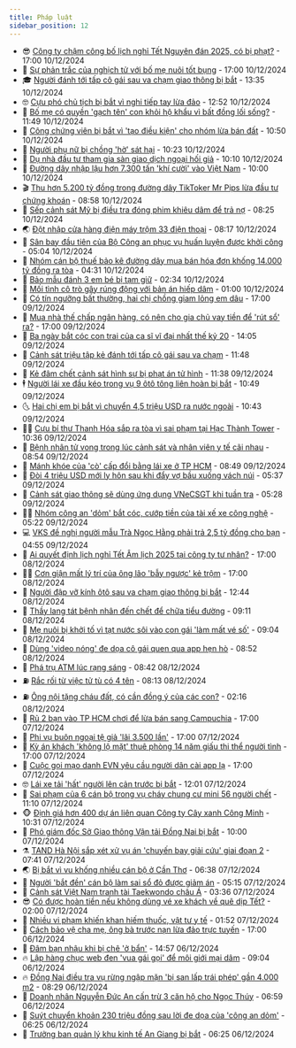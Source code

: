 ```yaml
---
title: Pháp luật
sidebar_position: 12
---
```


<!-- vnexpress-phap-luat:START -->
- 😎 [Công ty chậm công bố lịch nghỉ Tết Nguyên đán 2025, có bị phạt?](https://vnexpress.net/cong-ty-cham-cong-bo-lich-nghi-tet-nguyen-dan-2025-co-bi-phat-4825962.html) - 17:00 10/12/2024
- 🥰 [Sự phản trắc của nghịch tử với bố mẹ nuôi tốt bụng](https://vnexpress.net/am-muu-cung-me-ruot-hai-bo-me-nuoi-cua-nghich-tu-4823914.html) - 17:00 10/12/2024
- 🎓 [Người đánh tới tấp cô gái sau va chạm giao thông bị bắt](https://vnexpress.net/nguoi-danh-toi-tap-co-gai-sau-va-cham-giao-thong-bi-bat-4826064.html) - 13:35 10/12/2024
- 🤓 [Cựu phó chủ tịch bị bắt vì nghi tiếp tay lừa đảo](https://vnexpress.net/cuu-pho-chu-tich-bi-bat-vi-nghi-tiep-tay-lua-dao-4826239.html) - 12:52 10/12/2024
- 🎊 [Bố mẹ có quyền &#39;gạch tên&#39; con khỏi hộ khẩu vì bất đồng lối sống?](https://vnexpress.net/bo-me-co-quyen-gach-ten-con-khoi-ho-khau-vi-bat-dong-loi-song-4826230.html) - 11:49 10/12/2024
- 🙉 [Công chứng viên bị bắt vì &#39;tạo điều kiện&#39; cho nhóm lừa bán đất](https://vnexpress.net/cong-chung-vien-bi-bat-vi-tao-dieu-kien-cho-nhom-lua-ban-dat-4826178.html) - 10:50 10/12/2024
- 🤡 [Người phụ nữ bị chồng &#39;hờ&#39; sát hại](https://vnexpress.net/nguoi-phu-nu-bi-chong-ho-sat-hai-4826171.html) - 10:23 10/12/2024
- 🗽 [Dụ nhà đầu tư tham gia sàn giao dịch ngoại hối giả](https://vnexpress.net/du-nha-dau-tu-tham-gia-san-giao-dich-ngoai-hoi-gia-4826159.html) - 10:10 10/12/2024
- 🌋 [Đường dây nhập lậu hơn 7.300 tấn &#39;khí cười&#39; vào Việt Nam](https://vnexpress.net/duong-day-nhap-lau-hon-7-300-tan-khi-cuoi-vao-viet-nam-4826187.html) - 10:00 10/12/2024
- 🎬 [Thu hơn 5.200 tỷ đồng trong đường dây TikToker Mr Pips lừa đầu tư chứng khoán](https://vnexpress.net/vi-sao-tiktoker-mr-pips-bi-bat-trong-duong-day-lua-dau-tu-chung-khoan-4826127.html) - 08:58 10/12/2024
- 💯 [Sếp cảnh sát Mỹ bị điều tra đóng phim khiêu dâm để trả nợ](https://vnexpress.net/pho-canh-sat-quan-bi-dieu-tra-dong-phim-khieu-dam-de-tra-no-4826076.html) - 08:25 10/12/2024
- 🌏 [Đột nhập cửa hàng điện máy trộm 33 điện thoại](https://vnexpress.net/dot-nhap-cua-hang-dien-may-trom-33-dien-thoai-4826112.html) - 08:17 10/12/2024
- 🌊 [Sân bay đầu tiên của Bộ Công an phục vụ huấn luyện được khởi công](https://vnexpress.net/san-bay-dau-tien-cua-bo-cong-an-phuc-vu-huan-luyen-duoc-khoi-cong-4825989.html) - 05:04 10/12/2024
- 💂 [Nhóm cán bộ thuế bảo kê đường dây mua bán hóa đơn khống 14.000 tỷ đồng ra tòa](https://vnexpress.net/nhom-can-bo-thue-bao-ke-duong-day-mua-ban-hoa-don-khong-14-000-ty-dong-ra-toa-4825983.html) - 04:31 10/12/2024
- 🎡 [Bảo mẫu đánh 3 em bé bị tạm giữ](https://vnexpress.net/bao-mau-danh-3-em-be-bi-tam-giu-4825922.html) - 02:34 10/12/2024
- 🫶 [Mối tình cô trò gây rúng động với bản án hiếp dâm](https://vnexpress.net/moi-tinh-co-tro-gay-rung-dong-voi-ban-an-hiep-dam-4824747.html) - 01:00 10/12/2024
- 🐲 [Có tín ngưỡng bất thường, hai chị chồng giam lỏng em dâu](https://vnexpress.net/co-tin-nguong-bat-thuong-hai-chi-chong-giam-long-em-dau-4825774.html) - 17:00 09/12/2024
- 🚀 [Mua nhà thế chấp ngân hàng, có nên cho gia chủ vay tiền để &#39;rút sổ&#39; ra?](https://vnexpress.net/mua-nha-the-chap-ngan-hang-co-nen-cho-gia-chu-vay-tien-de-rut-so-ra-4823247.html) - 17:00 09/12/2024
- 🎊 [Ba ngày bắt cóc con trai của ca sĩ vĩ đại nhất thế kỷ 20](https://vnexpress.net/ba-ngay-bat-coc-con-trai-cua-ca-si-vi-dai-nhat-the-ky-20-4825567.html) - 14:05 09/12/2024
- 🤗 [Cảnh sát triệu tập kẻ đánh tới tấp cô gái sau va chạm](https://vnexpress.net/canh-sat-trieu-tap-ke-danh-toi-tap-co-gai-sau-va-cham-4825782.html) - 11:48 09/12/2024
- 🗽 [Kẻ đâm chết cảnh sát hình sự bị phạt án tử hình](https://vnexpress.net/ke-dam-chet-canh-sat-hinh-su-bi-phat-an-tu-hinh-4825769.html) - 11:38 09/12/2024
- 🕴 [Người lái xe đầu kéo trong vụ 9 ôtô tông liên hoàn bị bắt](https://vnexpress.net/nguoi-lai-xe-dau-keo-trong-vu-9-oto-tong-lien-hoan-bi-bat-4825761.html) - 10:49 09/12/2024
- 🌜 [Hai chị em bị bắt vì chuyển 4,5 triệu USD ra nước ngoài](https://vnexpress.net/hai-chi-em-bi-bat-vi-chuyen-4-5-trieu-usd-ra-nuoc-ngoai-4825756.html) - 10:43 09/12/2024
- 🧑‍🏫 [Cựu bí thư Thanh Hóa sắp ra tòa vì sai phạm tại Hạc Thành Tower](https://vnexpress.net/cuu-bi-thu-thanh-hoa-sap-ra-toa-vi-sai-pham-tai-hac-thanh-tower-4825735.html) - 10:36 09/12/2024
- 🦩 [Bệnh nhân tử vong trong lúc cảnh sát và nhân viên y tế cãi nhau](https://vnexpress.net/benh-nhan-tu-vong-trong-luc-canh-sat-va-nhan-vien-y-te-cai-nhau-4825632.html) - 08:54 09/12/2024
- 💼 [Mánh khóe của &#39;cò&#39; cấp đổi bằng lái xe ở TP HCM](https://vnexpress.net/manh-khoe-cua-co-cap-doi-bang-lai-xe-o-tp-hcm-4825678.html) - 08:49 09/12/2024
- 💫 [Đòi 4 triệu USD mới ly hôn sau khi đẩy vợ bầu xuống vách núi](https://vnexpress.net/doi-4-trieu-usd-de-ly-hon-sau-khi-day-vo-bau-xuong-vach-nui-4825578.html) - 05:37 09/12/2024
- 🦅 [Cảnh sát giao thông sẽ dùng ứng dụng VNeCSGT khi tuần tra](https://vnexpress.net/canh-sat-giao-thong-se-dung-ung-dung-vnecsgt-khi-tuan-tra-4825592.html) - 05:28 09/12/2024
- 🧑‍💻 [Nhóm công an &#39;dỏm&#39; bắt cóc, cướp tiền của tài xế xe công nghệ](https://vnexpress.net/nhom-cong-an-dom-bat-coc-cuop-tien-cua-tai-xe-xe-cong-nghe-4825563.html) - 05:22 09/12/2024
- 💻 [VKS đề nghị người mẫu Trà Ngọc Hằng phải trả 2,5 tỷ đồng cho bạn](https://vnexpress.net/vks-de-nghi-nguoi-mau-tra-ngoc-hang-phai-tra-2-5-ty-dong-cho-ban-4825573.html) - 04:55 09/12/2024
- 🤠 [Ai quyết định lịch nghỉ Tết Âm lịch 2025 tại công ty tư nhân?](https://vnexpress.net/lich-nghi-tet-am-lich-at-ty-2025-cua-nguoi-lao-dong-tai-cong-ty-tu-nhan-4824356.html) - 17:00 08/12/2024
- 🧑‍🏫 [Cơn giận mất lý trí của ông lão &#39;bẫy ngược&#39; kẻ trộm](https://vnexpress.net/con-gian-mat-ly-tri-cua-ong-lao-bay-nguoc-ke-trom-4823395.html) - 17:00 08/12/2024
- 🌈 [Người đập vỡ kính ôtô sau va chạm giao thông bị bắt](https://vnexpress.net/tai-xe-dap-vo-kinh-oto-sau-va-cham-giao-thong-bi-bat-4825353.html) - 12:44 08/12/2024
- 🌮 [Thầy lang tát bệnh nhân đến chết để chữa tiểu đường](https://vnexpress.net/thay-lang-linh-10-nam-tu-do-tat-benh-nhan-den-chet-de-chua-tieu-duong-4825321.html) - 09:11 08/12/2024
- 🐲 [Mẹ nuôi bị khởi tố vì tạt nước sôi vào con gái &#39;làm mất vé số&#39;](https://vnexpress.net/me-nuoi-bi-khoi-to-vi-tat-nuoc-soi-vao-con-gai-lam-mat-ve-so-4825325.html) - 09:04 08/12/2024
- 🧰 [Dùng &#39;video nóng&#39; đe dọa cô gái quen qua app hẹn hò](https://vnexpress.net/co-gai-14-tuoi-bi-ban-trai-quen-qua-mang-dung-video-nong-de-doa-4825323.html) - 08:52 08/12/2024
- 💄 [Phá trụ ATM lúc rạng sáng](https://vnexpress.net/pha-tru-atm-luc-rang-sang-de-lay-tien-4825322.html) - 08:42 08/12/2024
- ⛽️ [Rắc rối từ việc tử tù có 4 tên](https://vnexpress.net/rac-roi-tu-viec-tu-tu-co-4-ten-goi-4825262.html) - 08:13 08/12/2024
- ⛽️ [Ông nội tặng cháu đất, có cần đồng ý của các con?](https://vnexpress.net/ong-noi-tang-cho-chau-dat-co-can-su-dong-y-cua-cac-con-4823159.html) - 02:16 08/12/2024
- 💂 [Rủ 2 bạn vào TP HCM chơi để lừa bán sang Campuchia](https://vnexpress.net/ru-2-ban-vao-tp-hcm-choi-de-lua-ban-sang-campuchia-4825141.html) - 17:00 07/12/2024
- 🤔 [Phi vụ buôn ngoại tệ giả &#39;lãi 3.500 lần&#39;](https://vnexpress.net/phi-vu-buon-tien-gia-lai-3-500-lan-4825139.html) - 17:00 07/12/2024
- 🧐 [Kỳ án khách &#39;không lộ mặt&#39; thuê phòng 14 năm giấu thi thể người tình](https://vnexpress.net/ky-an-thi-the-hai-me-con-giau-14-nam-trong-nha-tro-4824737.html) - 17:00 07/12/2024
- 🎃 [Cuộc gọi mạo danh EVN yêu cầu người dân cài app lạ](https://vnexpress.net/cuoc-goi-mao-danh-evn-yeu-cau-nguoi-dan-cai-app-la-4822922.html) - 17:00 07/12/2024
- 🤓 [Lái xe tải &#39;hất&#39; người lên cản trước bị bắt](https://vnexpress.net/lai-xe-tai-hat-nguoi-len-can-truoc-bi-bat-4825146.html) - 12:01 07/12/2024
- 💃 [Sai phạm của 6 cán bộ trong vụ cháy chung cư mini 56 người chết](https://vnexpress.net/sai-pham-cua-6-can-bo-trong-vu-chay-chung-cu-mini-56-nguoi-chet-4825124.html) - 11:10 07/12/2024
- 🐵 [Định giá hơn 400 dự án liên quan Công ty Cây xanh Công Minh](https://vnexpress.net/dinh-gia-hon-400-du-an-lien-quan-cong-ty-cay-xanh-cong-minh-4825132.html) - 10:31 07/12/2024
- 🤖 [Phó giám đốc Sở Giao thông Vận tải Đồng Nai bị bắt](https://vnexpress.net/pho-giam-doc-so-giao-thong-van-tai-dong-nai-bi-bat-4825114.html) - 10:00 07/12/2024
- ⚗️ [TAND Hà Nội sắp xét xử vụ án &#39;chuyến bay giải cứu&#39; giai đoạn 2](https://vnexpress.net/tand-ha-noi-sap-xet-xu-vu-an-chuyen-bay-giai-cuu-giai-doan-2-4825064.html) - 07:41 07/12/2024
- 🌏 [Bị bắt vì vu khống nhiều cán bộ ở Cần Thơ](https://vnexpress.net/bi-bat-vi-vu-khong-nhieu-can-bo-o-can-tho-4825054.html) - 06:38 07/12/2024
- 🦆 [Người &#39;bắt đền&#39; cán bộ làm sai sổ đỏ được giảm án](https://vnexpress.net/nguoi-bat-den-can-bo-lam-sai-so-do-duoc-giam-an-4824997.html) - 05:15 07/12/2024
- 🐎 [Cảnh sát Việt Nam tranh tài Taekwondo châu Á](https://video.vnexpress.net/canh-sat-viet-nam-tranh-tai-taekwondo-chau-a-4824973.html) - 03:36 07/12/2024
- 😎 [Có được hoàn tiền nếu không dùng vé xe khách về quê dịp Tết?](https://vnexpress.net/mua-ve-xe-khach-ve-que-dip-tet-nhung-khong-di-co-duoc-tra-lai-tien-4824348.html) - 02:00 07/12/2024
- 💪 [Nhiều vi phạm khiến khan hiếm thuốc, vật tư y tế](https://vnexpress.net/nhieu-vi-pham-khien-khan-hiem-thuoc-vat-tu-y-te-4824884.html) - 01:52 07/12/2024
- 🤡 [Cách bảo vệ cha mẹ, ông bà trước nạn lừa đảo trực tuyến](https://vnexpress.net/cach-bao-ve-cha-me-ong-ba-truoc-nan-lua-dao-truc-tuyen-4823314.html) - 17:00 06/12/2024
- 🌁 [Đâm bạn nhậu khi bị chê &#39;ở bẩn&#39;](https://vnexpress.net/dam-ban-nhau-khi-bi-che-o-ban-4824867.html) - 14:57 06/12/2024
- 🔥 [Lập hàng chục web đen &#39;vua gái gọi&#39; để môi giới mại dâm](https://vnexpress.net/lap-hang-chuc-web-den-vua-gai-goi-de-moi-gioi-mai-dam-4824695.html) - 09:04 06/12/2024
- 🔥 [Đồng Nai điều tra vụ rừng ngập mặn &#39;bị san lấp trái phép&#39; gần 4.000 m2](https://vnexpress.net/dong-nai-dieu-tra-vu-rung-ngap-man-bi-san-lap-trai-phep-gan-4-000-m2-4824718.html) - 08:29 06/12/2024
- 👺 [Doanh nhân Nguyễn Đức An cấn trừ 3 căn hộ cho Ngọc Thúy](https://vnexpress.net/doanh-nhan-nguyen-duc-an-can-tru-3-can-ho-cho-ngoc-thuy-4824675.html) - 06:59 06/12/2024
- 🎊 [Suýt chuyển khoản 230 triệu đồng sau lời đe dọa của &#39;công an dỏm&#39;](https://vnexpress.net/suyt-chuyen-khoan-230-trieu-dong-sau-loi-de-doa-cua-cong-an-dom-4824649.html) - 06:25 06/12/2024
- 🎊 [Trưởng ban quản lý khu kinh tế An Giang bị bắt](https://vnexpress.net/cuu-chanh-van-phong-tinh-an-giang-bi-bat-4824659.html) - 06:25 06/12/2024<!-- vnexpress-phap-luat:END -->

